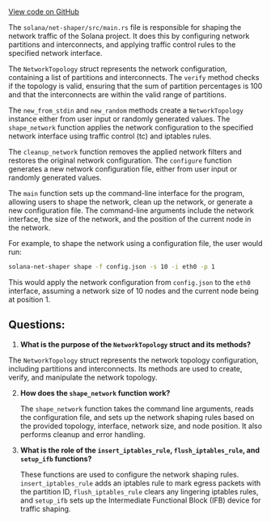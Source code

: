 [View code on GitHub](https://github.com/solana-labs/solana/blob/master/net-shaper/src/main.rs)

The `solana/net-shaper/src/main.rs` file is responsible for shaping the network traffic of the Solana project. It does this by configuring network partitions and interconnects, and applying traffic control rules to the specified network interface.

The `NetworkTopology` struct represents the network configuration, containing a list of partitions and interconnects. The `verify` method checks if the topology is valid, ensuring that the sum of partition percentages is 100 and that the interconnects are within the valid range of partitions.

The `new_from_stdin` and `new_random` methods create a `NetworkTopology` instance either from user input or randomly generated values. The `shape_network` function applies the network configuration to the specified network interface using traffic control (tc) and iptables rules.

The `cleanup_network` function removes the applied network filters and restores the original network configuration. The `configure` function generates a new network configuration file, either from user input or randomly generated values.

The `main` function sets up the command-line interface for the program, allowing users to shape the network, clean up the network, or generate a new configuration file. The command-line arguments include the network interface, the size of the network, and the position of the current node in the network.

For example, to shape the network using a configuration file, the user would run:

```sh
solana-net-shaper shape -f config.json -s 10 -i eth0 -p 1
```

This would apply the network configuration from `config.json` to the `eth0` interface, assuming a network size of 10 nodes and the current node being at position 1.
## Questions: 
 1. **What is the purpose of the `NetworkTopology` struct and its methods?**

   The `NetworkTopology` struct represents the network topology configuration, including partitions and interconnects. Its methods are used to create, verify, and manipulate the network topology.

2. **How does the `shape_network` function work?**

   The `shape_network` function takes the command line arguments, reads the configuration file, and sets up the network shaping rules based on the provided topology, interface, network size, and node position. It also performs cleanup and error handling.

3. **What is the role of the `insert_iptables_rule`, `flush_iptables_rule`, and `setup_ifb` functions?**

   These functions are used to configure the network shaping rules. `insert_iptables_rule` adds an iptables rule to mark egress packets with the partition ID, `flush_iptables_rule` clears any lingering iptables rules, and `setup_ifb` sets up the Intermediate Functional Block (IFB) device for traffic shaping.